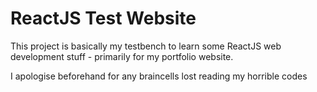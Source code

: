 # ReactJS Test Website

This project is basically my testbench to learn some ReactJS web development stuff - primarily for my portfolio website.

I apologise beforehand for any braincells lost reading my horrible codes

